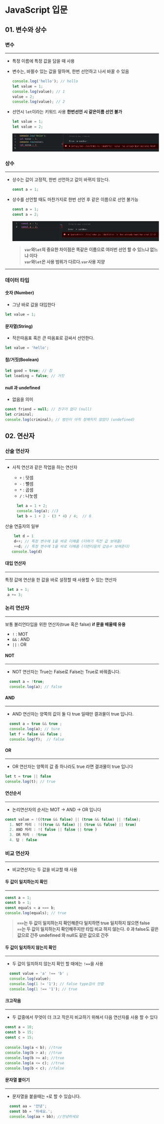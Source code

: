 # JavaScript 입문

## 01. 변수와 상수

### 변수
___
- 특정 이름에 특정 값을 담을 때 사용
- 변수는, 바뀔수 있는 값을 말하며, 한번 선언하고 나서 바꿀 수 있음

  ```javascript
  console.log('hello'); // hello
  let value = 1;
  console.log(value); // 1
  value = 2;
  console.log(value); // 2
  ```

- 선언시 `let`이라는 키워드 사용 **한번선언 시 같은이름 선언 불가**

  ```javascript
  let value = 1;
  let value = 2;
  ```

  ![value error](/src/image/variation_error.jpg)

### 상수
___

- 상수는 값이 고정적, 한번 선언하고 값이 바뀌지 않는다.
  ```javascript
  const a = 1;
  ```
- 상수를 선언할 때도 마찬가지로 한번 선언 후 같은 이름으로 선언 불가능

  ```javascript
  const a = 1;
  const a = 2;
  ```

  ![constant error](/src/image/constant_error.jpg)

  >  **`var`와`let`의 중요한 차이점은 똑같은 이름으로 여러번 선언 할 수 있느냐 없느냐 이다**<br>
  >  **`var`와`let`은 사용 범위가 다르다.`var`사용 지양**
___  

### 데이터 타입

#### 숫자 (Number)
  - 그냥 바로 값을 대입한다
  ```javascript
  let value = 1;
  ```

#### 문자열(String)
  - 작은따옴표 혹은 큰 따옴표로 감싸서 선언한다.
  ```javascript
  let value = 'hello';
  ```

#### 참/거짓(Boolean)
  ```javascript
  let good = true; // 참
  let loading = false; // 거짓
  ```

#### null 과 undefined
  - 없음을 의미
  ```javascript
  const friend = null; // 친구가 없다 (null)
  let criminal;
  console.log(criminal); // 범인이 아직 정해지지 않았다 (undefined)
  ```

## 02. 연산자

### 산술 연산자 
___
- 사칙 연산과 같은 작업을 하는 연산자
  - `+` : 덧셈
  - `-` : 뺄셈
  - `*` : 곱셈
  - `/` : 나눗셈

  ```javascript
    let a = 1 + 2;
    console.log(a); //3
    let b = 1 + 2 - (3 * 4) / 4;  // 0
   ```

산술 연출자의 일부  
  ```javascript
      let d = 1
      d++; // 특정 변수에 1을 바로 더해줌 (더하기 직전 값 보여줌)
      ++d; // 특정 변수에 1을 바로 더해줌 (더한다음의 갑승ㄹ 보여준다)
     console.log(d) 
   ```

#### 대입 연산자 
___
특정 값에 연산을 한 값을 바로 설정할 때 사용할 수 있는 연산자 

 ```javascript
  let a = 1;
  a += 3;
```

### 논리 연산자 
___
보통 불리언타입을 위한 연산자(true 혹은 false) **if 문을 배울때 유용**
  - `!`  : MOT
  - `&&` : AND
  - `||` : OR


#### NOT
___
- NOT 연산자는 True는 False로 False는 True로 바꿔줍니다.
```javascript
  const a = !true;
  console.log(a); // false 
```

#### AND
___
- AND 연산자는 양쪽의 값이 둘 다 true 일때만 결과물이 true 입니다.
```javascript
  const a = true && true ;
  console.log(a); // ture
  let f = false && false ;
  console.log(f);  // false
```  

#### OR
___
- OR 연산자는 양쪽의 값 중 하나라도 true 라면 결과물이 true 입니다
```javascript
let t = true || false
console.log(t); // true
```

#### 연산순서
___
- 논리연산자의 순서는 MOT -> AND -> OR 입니다 
```javascript
const value = !((true && false) || (true && false) || !false);
  1. NOT 처리 : !((true && false) || (true && false) || true)
  2. AND 처리 : !( false || false || true )  
  3. OR 처리 : !true 
  4. 답 : false
```

### 비교 연산자 
___
  - 비교연산자는 두 값을 비교할 때 사용

#### 두 값이 일치하는지 확인
___
```javascript
const a = 1;
const b = 1;
const equals = a === b;
console.log(equals); // true
```
  > **`===`는 두 값이 일치하는지 확인해준다 일치하면 true 일치하지 않으면 false**<br/>
  > **`==`는 두 값이 일치하는지 확인해주지만 타입 비교 하지 않는다.**
  > **0 과 false도 같은 값으로 간주**
  > **undefined 와 null도 같은 값으로 간주** 

#### 두 값이 일치하지 않는지 확인
___
  - 두 값이 일치하지 않는지 확인 할 때에는 `!==`을 사용
  ```javascript
    const value = 'a' !== 'b' ; 
    console.log(value);
    console.log(1 != '1'); // false type검사 안함
    console.log(1 !== '1'); // true 
  ```

#### 크고작음 
___
  - 두 값중에서 무엇이 더 크고 작은지 비교하기 위해서 다음 연산자를 사용 할 수 있다
  ```javascript
  const a = 10;
  const b = 15;
  const c = 15;

  console.log(a < b); //true
  console.log(b > a); //true
  console.log(b >= a); //true
  console.log(a <= c); //true
  console.log(b < c); //false
  ```

#### 문자열 붙이기 
___ 
  - 문자열을 붙을때는 `+`로 할 수 있습니다.
  ```javascript
    const aa = '안녕';
    const bb = '하세요.';
    console.log(aa + bb); //안녕하세요
  ```
    